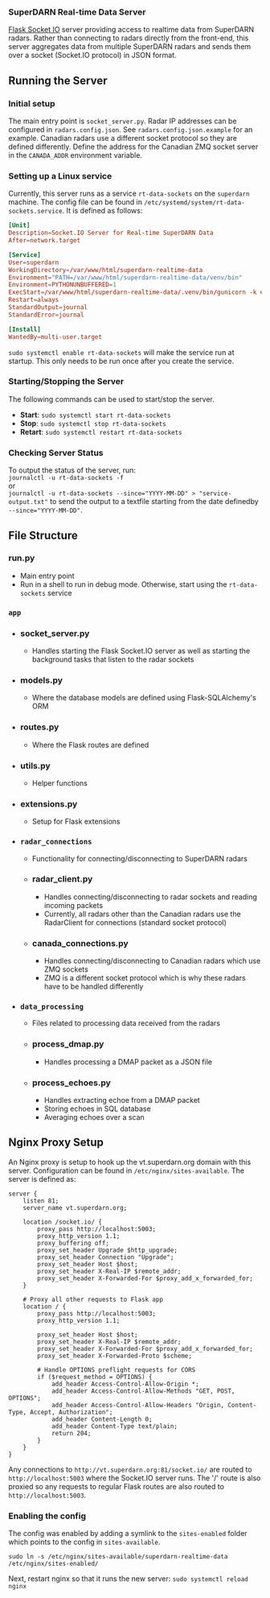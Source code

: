 ### SuperDARN Real-time Data Server

[Flask Socket IO](https://flask-socketio.readthedocs.io/en/latest/index.html) server providing access to realtime data from SuperDARN radars. Rather than connecting to radars directly from the front-end, this server aggregates data from multiple SuperDARN radars and sends them over a socket (Socket.IO protocol) in JSON format.

## Running the Server

### Initial setup

The main entry point is ``socket_server.py``. Radar IP addresses can be configured in ``radars.config.json``. See ``radars.config.json.example`` for an example. Canadian radars use a different socket protocol so they are defined differently. Define the address for the Canadian ZMQ socket server in the ``CANADA_ADDR`` environment variable.

### Setting up a Linux service

Currently, this server runs as a service ``rt-data-sockets`` on the ``superdarn`` machine. The config file can be found in ``/etc/systemd/system/rt-data-sockets.service``. It is defined as follows:
```conf
[Unit]
Description=Socket.IO Server for Real-time SuperDARN Data
After=network.target

[Service]
User=superdarn
WorkingDirectory=/var/www/html/superdarn-realtime-data
Environment="PATH=/var/www/html/superdarn-realtime-data/venv/bin"
Environment=PYTHONUNBUFFERED=1
ExecStart=/var/www/html/superdarn-realtime-data/.venv/bin/gunicorn -k eventlet -w 1 socket_server:app --bind 0.0.0.0:5003
Restart=always
StandardOutput=journal
StandardError=journal

[Install]
WantedBy=multi-user.target
```

``sudo systemctl enable rt-data-sockets`` will make the service run at startup. This only needs to be run once after you create the service.

### Starting/Stopping the Server
The following commands can be used to start/stop the server.
- **Start**: ``sudo systemctl start rt-data-sockets``
- **Stop**: ``sudo systemctl stop rt-data-sockets``
- **Retart**: ``sudo systemctl restart rt-data-sockets``

### Checking Server Status
To output the status of the server, run:<br>
``journalctl -u rt-data-sockets -f``
<br>or<br>
``journalctl -u rt-data-sockets --since="YYYY-MM-DD" > "service-output.txt"`` to send the output to a textfile starting from the date definedby ``--since="YYYY-MM-DD"``.

## File Structure

### run.py
- Main entry point
- Run in a shell to run in debug mode. Otherwise, start using the ``rt-data-sockets`` service

### ``app``
- ### socket_server.py
    - Handles starting the Flask Socket.IO server as well as starting the background tasks that listen to the radar sockets
- ### models.py
    - Where the database models are defined using Flask-SQLAlchemy's ORM
- ### routes.py
    - Where the Flask routes are defined
- ### utils.py
    - Helper functions
- ### extensions.py
    - Setup for Flask extensions
- ### ``radar_connections``
    - Functionality for connecting/disconnecting to SuperDARN radars
    - ### radar_client.py
        - Handles connecting/disconnecting to radar sockets and reading incoming packets
        - Currently, all radars other than the Canadian radars use the RadarClient for connections (standard socket protocol)
    - ### canada_connections.py
        - Handles connecting/disconnecting to Canadian radars which use ZMQ sockets
        - ZMQ is a different socket protocol which is why these radars have to be handled differently
- ### ``data_processing``
    - Files related to processing data received from the radars
    - ### process_dmap.py
        - Handles processing a DMAP packet as a JSON file
    - ### process_echoes.py
        - Handles extracting echoe from a DMAP packet
        - Storing echoes in SQL database
        - Averaging echoes over a scan

## Nginx Proxy Setup

An Nginx proxy is setup to hook up the vt.superdarn.org domain with this server. Configuration can be found in ``/etc/nginx/sites-available``. The server is defined as:
```nginx
server {
    listen 81;
    server_name vt.superdarn.org;

    location /socket.io/ {
        proxy_pass http://localhost:5003;
        proxy_http_version 1.1;
	    proxy_buffering off;
        proxy_set_header Upgrade $http_upgrade;
        proxy_set_header Connection "Upgrade";
        proxy_set_header Host $host;
        proxy_set_header X-Real-IP $remote_addr;
        proxy_set_header X-Forwarded-For $proxy_add_x_forwarded_for;
    }

    # Proxy all other requests to Flask app
    location / {
        proxy_pass http://localhost:5003;
        proxy_http_version 1.1;

        proxy_set_header Host $host;
        proxy_set_header X-Real-IP $remote_addr;
        proxy_set_header X-Forwarded-For $proxy_add_x_forwarded_for;
        proxy_set_header X-Forwarded-Proto $scheme;

        # Handle OPTIONS preflight requests for CORS
        if ($request_method = OPTIONS) {
            add_header Access-Control-Allow-Origin *;
            add_header Access-Control-Allow-Methods "GET, POST, OPTIONS";
            add_header Access-Control-Allow-Headers "Origin, Content-Type, Accept, Authorization";
            add_header Content-Length 0;
            add_header Content-Type text/plain;
            return 204;
        }
    }
}
```

Any connections to ``http://vt.superdarn.org:81/socket.io/`` are routed to ``http://localhost:5003`` where the Socket.IO server runs.
The '/' route is also proxied so any requests to regular Flask routes are also routed to ``http://localhost:5003``.

### Enabling the config

The config was enabled by adding a symlink to the ``sites-enabled`` folder which points to the config in ``sites-available``.

``sudo ln -s /etc/nginx/sites-available/superdarn-realtime-data /etc/nginx/sites-enabled/``

Next, restart nginx so that it runs the new server: ``sudo systemctl reload nginx``